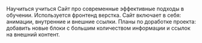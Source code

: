 Научиться учиться
Сайт про современные эффективные подходы в обучении. Используется фронтенд верстка. Сайт включает в себя: анимации, внутренние и внешние ссылки.
Планы по доработке проекта: добавить новые блоки с большим количеством информации и ссылок на внешний контент.